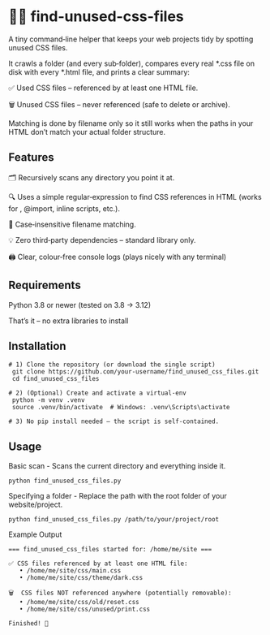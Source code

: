 # 🕵️‍♂️ find-unused-css-files

A tiny command‑line helper that keeps your web projects tidy by spotting unused CSS files.

It crawls a folder (and every sub‑folder), compares every real *.css file on disk with every *.html file, and prints a clear summary:

✅ Used CSS files – referenced by at least one HTML file.

🗑️ Unused CSS files – never referenced (safe to delete or archive).

Matching is done by filename only so it still works when the <link href="..."> paths in your HTML don’t match your actual folder structure.

## Features

🗂️ Recursively scans any directory you point it at.

🔍 Uses a simple regular‑expression to find CSS references in HTML (works for <link>, @import, inline scripts, etc.).

🔄 Case‑insensitive filename matching.

💡 Zero third‑party dependencies – standard library only.

🖨️ Clear, colour‑free console logs (plays nicely with any terminal)

## Requirements

Python 3.8 or newer (tested on 3.8 → 3.12)

That’s it – no extra libraries to install

## Installation

```
# 1) Clone the repository (or download the single script)
 git clone https://github.com/your‑username/find_unused_css_files.git
 cd find_unused_css_files

# 2) (Optional) Create and activate a virtual‑env
 python -m venv .venv
 source .venv/bin/activate  # Windows: .venv\Scripts\activate

# 3) No pip install needed – the script is self‑contained.
```

## Usage

Basic scan - Scans the current directory and everything inside it.  

```python find_unused_css_files.py```

Specifying a folder - Replace the path with the root folder of your website/project.  

```python find_unused_css_files.py /path/to/your/project/root```

Example Output
```
=== find_unused_css_files started for: /home/me/site ===

✅ CSS files referenced by at least one HTML file:
   • /home/me/site/css/main.css
   • /home/me/site/css/theme/dark.css

🗑️  CSS files NOT referenced anywhere (potentially removable):
   • /home/me/site/css/old/reset.css
   • /home/me/site/css/unused/print.css

Finished! 🚀
```


